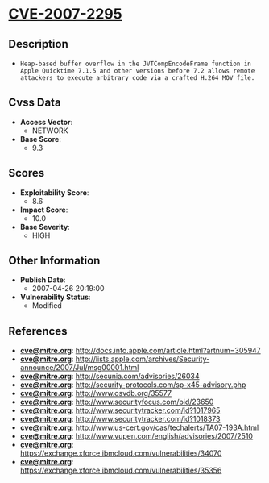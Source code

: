 
# [CVE-2007-2295](http://docs.info.apple.com/article.html?artnum=305947)

## Description

- `Heap-based buffer overflow in the JVTCompEncodeFrame function in Apple Quicktime 7.1.5 and other versions before 7.2 allows remote attackers to execute arbitrary code via a crafted H.264 MOV file.`

## Cvss Data

- **Access Vector**:
  - NETWORK
- **Base Score**:
  - 9.3

## Scores

- **Exploitability Score**:
  - 8.6
- **Impact Score**:
  - 10.0
- **Base Severity**:
  - HIGH

## Other Information

- **Publish Date**:
  - 2007-04-26 20:19:00
- **Vulnerability Status**:
  - Modified

## References

- **cve@mitre.org**: http://docs.info.apple.com/article.html?artnum=305947
- **cve@mitre.org**: http://lists.apple.com/archives/Security-announce/2007/Jul/msg00001.html
- **cve@mitre.org**: http://secunia.com/advisories/26034
- **cve@mitre.org**: http://security-protocols.com/sp-x45-advisory.php
- **cve@mitre.org**: http://www.osvdb.org/35577
- **cve@mitre.org**: http://www.securityfocus.com/bid/23650
- **cve@mitre.org**: http://www.securitytracker.com/id?1017965
- **cve@mitre.org**: http://www.securitytracker.com/id?1018373
- **cve@mitre.org**: http://www.us-cert.gov/cas/techalerts/TA07-193A.html
- **cve@mitre.org**: http://www.vupen.com/english/advisories/2007/2510
- **cve@mitre.org**: https://exchange.xforce.ibmcloud.com/vulnerabilities/34070
- **cve@mitre.org**: https://exchange.xforce.ibmcloud.com/vulnerabilities/35356
